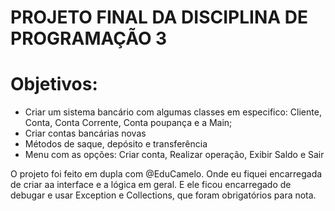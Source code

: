 # PROJETO FINAL DA DISCIPLINA DE PROGRAMAÇÃO 3

 # Objetivos:
- Criar um sistema bancário com algumas classes em especifico: Cliente, Conta, Conta Corrente, Conta poupança e a Main;
- Criar contas bancárias novas
- Métodos de saque, depósito e transferência
- Menu com as opções: Criar conta, Realizar operação, Exibir Saldo e Sair

O projeto foi feito em dupla com @EduCamelo. Onde eu fiquei encarregada de criar aa interface e a lógica em geral. E ele ficou encarregado de debugar e usar Exception e Collections, que foram obrigatórios para nota.
